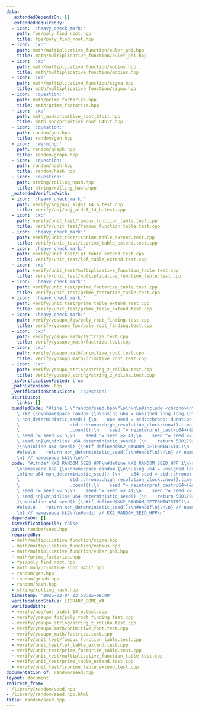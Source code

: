 ```yaml
---
data:
  _extendedDependsOn: []
  _extendedRequiredBy:
  - icon: ':heavy_check_mark:'
    path: fps/poly_find_root.hpp
    title: fps/poly_find_root.hpp
  - icon: ':x:'
    path: math/multiplicative_function/euler_phi.hpp
    title: math/multiplicative_function/euler_phi.hpp
  - icon: ':x:'
    path: math/multiplicative_function/mobius.hpp
    title: math/multiplicative_function/mobius.hpp
  - icon: ':x:'
    path: math/multiplicative_function/sigma.hpp
    title: math/multiplicative_function/sigma.hpp
  - icon: ':question:'
    path: math/prime_factorize.hpp
    title: math/prime_factorize.hpp
  - icon: ':x:'
    path: math_mod/primitive_root_64bit.hpp
    title: math_mod/primitive_root_64bit.hpp
  - icon: ':question:'
    path: random/gen.hpp
    title: random/gen.hpp
  - icon: ':warning:'
    path: random/graph.hpp
    title: random/graph.hpp
  - icon: ':question:'
    path: random/hash.hpp
    title: random/hash.hpp
  - icon: ':question:'
    path: string/rolling_hash.hpp
    title: string/rolling_hash.hpp
  _extendedVerifiedWith:
  - icon: ':heavy_check_mark:'
    path: verify/aoj/aoj_alds1_14_b.test.cpp
    title: verify/aoj/aoj_alds1_14_b.test.cpp
  - icon: ':x:'
    path: verify/unit_test/famous_function_table.test.cpp
    title: verify/unit_test/famous_function_table.test.cpp
  - icon: ':heavy_check_mark:'
    path: verify/unit_test/isprime_table_extend.test.cpp
    title: verify/unit_test/isprime_table_extend.test.cpp
  - icon: ':heavy_check_mark:'
    path: verify/unit_test/lpf_table_extend.test.cpp
    title: verify/unit_test/lpf_table_extend.test.cpp
  - icon: ':x:'
    path: verify/unit_test/multiplicative_function_table.test.cpp
    title: verify/unit_test/multiplicative_function_table.test.cpp
  - icon: ':heavy_check_mark:'
    path: verify/unit_test/prime_factorize_table.test.cpp
    title: verify/unit_test/prime_factorize_table.test.cpp
  - icon: ':heavy_check_mark:'
    path: verify/unit_test/prime_table_extend.test.cpp
    title: verify/unit_test/prime_table_extend.test.cpp
  - icon: ':heavy_check_mark:'
    path: verify/yosupo_fps/poly_root_finding.test.cpp
    title: verify/yosupo_fps/poly_root_finding.test.cpp
  - icon: ':x:'
    path: verify/yosupo_math/factrize.test.cpp
    title: verify/yosupo_math/factrize.test.cpp
  - icon: ':x:'
    path: verify/yosupo_math/primitive_root.test.cpp
    title: verify/yosupo_math/primitive_root.test.cpp
  - icon: ':x:'
    path: verify/yosupo_string/string_z_roliha.test.cpp
    title: verify/yosupo_string/string_z_roliha.test.cpp
  _isVerificationFailed: true
  _pathExtension: hpp
  _verificationStatusIcon: ':question:'
  attributes:
    links: []
  bundledCode: "#line 1 \"random/seed.hpp\"\n\n\n\n#include <chrono>\n\nnamespace\
    \ kk2 {\n\nnamespace random {\n\nusing u64 = unsigned long long;\n\ninline u64\
    \ non_deterministic_seed() {\n    u64 seed = std::chrono::duration_cast<std::chrono::nanoseconds>(\n\
    \                   std::chrono::high_resolution_clock::now().time_since_epoch())\n\
    \                   .count();\n    seed ^= reinterpret_cast<u64>(&seed);\n   \
    \ seed ^= seed << 5;\n    seed ^= seed >> 41;\n    seed ^= seed << 20;\n    return\
    \ seed;\n}\n\ninline u64 deterministic_seed() {\n    return 5801799128519729247ull;\n\
    }\n\ninline u64 seed() {\n#if defined(KK2_RANDOM_DETERMINISTIC)\n    return deterministic_seed();\n\
    #else\n    return non_deterministic_seed();\n#endif\n}\n\n} // namespace random\n\
    \n} // namespace kk2\n\n\n"
  code: "#ifndef KK2_RANDOM_SEED_HPP\n#define KK2_RANDOM_SEED_HPP 1\n\n#include <chrono>\n\
    \nnamespace kk2 {\n\nnamespace random {\n\nusing u64 = unsigned long long;\n\n\
    inline u64 non_deterministic_seed() {\n    u64 seed = std::chrono::duration_cast<std::chrono::nanoseconds>(\n\
    \                   std::chrono::high_resolution_clock::now().time_since_epoch())\n\
    \                   .count();\n    seed ^= reinterpret_cast<u64>(&seed);\n   \
    \ seed ^= seed << 5;\n    seed ^= seed >> 41;\n    seed ^= seed << 20;\n    return\
    \ seed;\n}\n\ninline u64 deterministic_seed() {\n    return 5801799128519729247ull;\n\
    }\n\ninline u64 seed() {\n#if defined(KK2_RANDOM_DETERMINISTIC)\n    return deterministic_seed();\n\
    #else\n    return non_deterministic_seed();\n#endif\n}\n\n} // namespace random\n\
    \n} // namespace kk2\n\n#endif // KK2_RANDOM_SEED_HPP\n"
  dependsOn: []
  isVerificationFile: false
  path: random/seed.hpp
  requiredBy:
  - math/multiplicative_function/sigma.hpp
  - math/multiplicative_function/mobius.hpp
  - math/multiplicative_function/euler_phi.hpp
  - math/prime_factorize.hpp
  - fps/poly_find_root.hpp
  - math_mod/primitive_root_64bit.hpp
  - random/gen.hpp
  - random/graph.hpp
  - random/hash.hpp
  - string/rolling_hash.hpp
  timestamp: '2025-02-04 23:50:25+09:00'
  verificationStatus: LIBRARY_SOME_WA
  verifiedWith:
  - verify/aoj/aoj_alds1_14_b.test.cpp
  - verify/yosupo_fps/poly_root_finding.test.cpp
  - verify/yosupo_string/string_z_roliha.test.cpp
  - verify/yosupo_math/primitive_root.test.cpp
  - verify/yosupo_math/factrize.test.cpp
  - verify/unit_test/famous_function_table.test.cpp
  - verify/unit_test/lpf_table_extend.test.cpp
  - verify/unit_test/prime_factorize_table.test.cpp
  - verify/unit_test/multiplicative_function_table.test.cpp
  - verify/unit_test/prime_table_extend.test.cpp
  - verify/unit_test/isprime_table_extend.test.cpp
documentation_of: random/seed.hpp
layout: document
redirect_from:
- /library/random/seed.hpp
- /library/random/seed.hpp.html
title: random/seed.hpp
---
```


